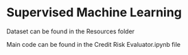 # Supervised Machine Learning

Dataset can be found in the Resources folder

Main code can be found in the Credit Risk Evaluator.ipynb file
